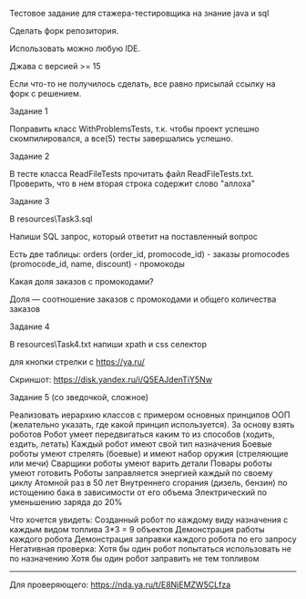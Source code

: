Тестовое задание для стажера-тестировщика на знание java и sql

Сделать форк репозитория.

Иcпользовать можно любую IDE.

Джава с версией >= 15

Если что-то не получилось сделать, все равно присылай ссылку на форк с решением.

Задание 1

Поправить класс WithProblemsTests, т.к. чтобы проект успешно скомпилировался,
а все(5) тесты завершались успешно.

Задание 2

В тесте класса ReadFileTests прочитать файл ReadFileTests.txt.
Проверить, что в нем вторая строка содержит слово "аллоха"

Задание 3

В resources\Task3.sql

Напиши SQL запрос, который ответит на поставленный вопрос

Есть две таблицы:
orders (order_id, promocode_id) - заказы
promocodes (promocode_id, name, discount) - промокоды

Какая доля заказов с промокодами?

Доля — соотношение заказов с промокодами и общего количества заказов

Задание 4

В resources\Task4.txt
напиши xpath и css селектор 

для кнопки стрелки с https://ya.ru/

Скриншот:
https://disk.yandex.ru/i/Q5EAJdenTiY5Nw


Задание 5 (со зведочкой, сложное)

Реализовать иерархию классов с примером основных принципов ООП (желательно указать, где какой принцип используется).
За основу взять роботов
Робот умеет передвигаться каким то из способов (ходить, ездить, летать)
Каждый робот имеют свой тип назначения
Боевые роботы умеют стрелять (боевые) и имеют набор оружия (стреляющие или мечи)
Сварщики роботы умеют варить детали
Повары роботы умеют готовить
Роботы заправляется энергией каждый по своему циклу
Атомной раз в 50 лет
Внутреннего сгорания (дизель, бензин) по истощению бака в зависимости от его объема
Электрический по уменьшению заряда до 20%

Что хочется увидеть:
Созданный робот по каждому виду назначения с каждым видом топлива 3*3 = 9 объектов
Демонстрация работы каждого робота
Демонстрация заправки каждого робота по его запросу
Негативная проверка:
Хотя бы один робот попытаться использовать не по назначению
Хотя бы один робот заправить не тем топливом

----
Для проверяющего:
https://nda.ya.ru/t/E8NjEMZW5CLfza